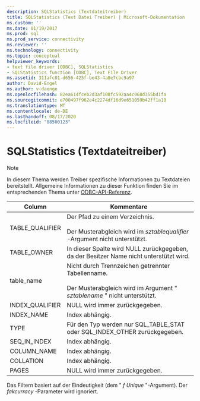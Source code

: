 ```yaml
---
description: SQLStatistics (Textdateitreiber)
title: SQLStatistics (Text Datei Treiber) | Microsoft-Dokumentation
ms.custom: ''
ms.date: 01/19/2017
ms.prod: sql
ms.prod_service: connectivity
ms.reviewer: ''
ms.technology: connectivity
ms.topic: conceptual
helpviewer_keywords:
- text file driver [ODBC], SQLStatistics
- SQLStatistics function [ODBC], Text File Driver
ms.assetid: 311afc01-d656-425f-be43-4a8e7cbc9a97
author: David-Engel
ms.author: v-daenge
ms.openlocfilehash: 82ea614fceb2d3af108fc592aa4c068d355bd1fa
ms.sourcegitcommit: e700497f962e4c2274df16d9e651059b42ff1a10
ms.translationtype: MT
ms.contentlocale: de-DE
ms.lasthandoff: 08/17/2020
ms.locfileid: "88500123"
---
```

# <a name="sqlstatistics-text-file-driver"></a>SQLStatistics (Textdateitreiber)
> [!NOTE]  
>  In diesem Thema werden Treiber spezifische Informationen zu Textdateien bereitstellt. Allgemeine Informationen zu dieser Funktion finden Sie im entsprechenden Thema unter [ODBC-API-Referenz](../../odbc/reference/syntax/odbc-api-reference.md).  
  
|Column|Kommentare|  
|------------|--------------|  
|TABLE_QUALIFIER|Der Pfad zu einem Verzeichnis.<br /><br /> Der Musterabgleich wird im *sztablequalifier* -Argument nicht unterstützt.|  
|TABLE_OWNER|In dieser Spalte wird NULL zurückgegeben, da der Besitzer Name nicht unterstützt wird.|  
|table_name|Nicht durch Trennzeichen getrennter Tabellenname.<br /><br /> Der Musterabgleich wird im Argument " *sztablename* " nicht unterstützt.|  
|INDEX_QUALIFIER|NULL wird immer zurückgegeben.|  
|INDEX_NAME|Index abhängig.|  
|TYPE|Für den Typ werden nur SQL_TABLE_STAT oder SQL_INDEX_OTHER zurückgegeben.|  
|SEQ_IN_INDEX|Index abhängig.|  
|COLUMN_NAME|Index abhängig.|  
|COLLATION|Index abhängig.|  
|PAGES|NULL wird immer zurückgegeben.|  
  
 Das Filtern basiert auf der Eindeutigkeit (dem " *f Unique* "-Argument). Der *fakcurracy* -Parameter wird ignoriert.
